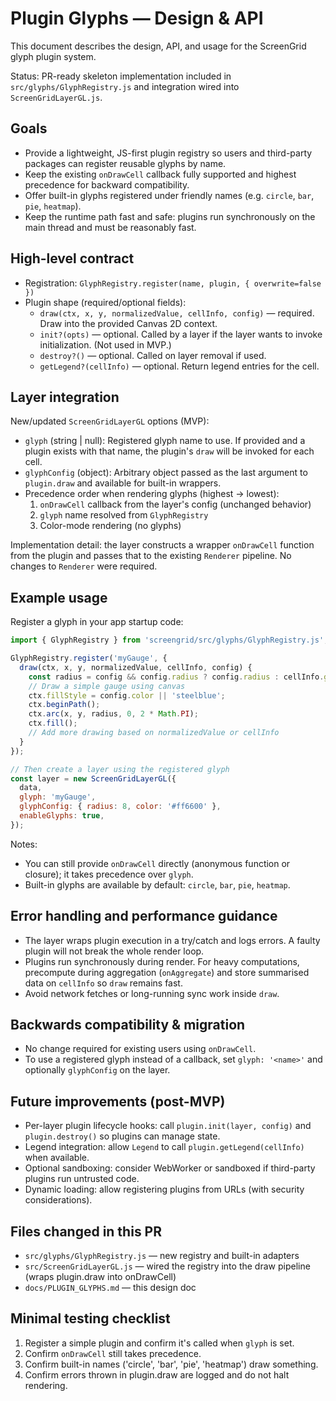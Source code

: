 # Plugin Glyphs — Design & API

This document describes the design, API, and usage for the ScreenGrid glyph plugin system.

Status: PR-ready skeleton implementation included in `src/glyphs/GlyphRegistry.js` and integration wired into `ScreenGridLayerGL.js`.

## Goals

- Provide a lightweight, JS-first plugin registry so users and third-party packages can register reusable glyphs by name.
- Keep the existing `onDrawCell` callback fully supported and highest precedence for backward compatibility.
- Offer built-in glyphs registered under friendly names (e.g. `circle`, `bar`, `pie`, `heatmap`).
- Keep the runtime path fast and safe: plugins run synchronously on the main thread and must be reasonably fast.

## High-level contract

- Registration: `GlyphRegistry.register(name, plugin, { overwrite=false })`
- Plugin shape (required/optional fields):
  - `draw(ctx, x, y, normalizedValue, cellInfo, config)` — required. Draw into the provided Canvas 2D context.
  - `init?(opts)` — optional. Called by a layer if the layer wants to invoke initialization. (Not used in MVP.)
  - `destroy?()` — optional. Called on layer removal if used.
  - `getLegend?(cellInfo)` — optional. Return legend entries for the cell.

## Layer integration

New/updated `ScreenGridLayerGL` options (MVP):

- `glyph` (string | null): Registered glyph name to use. If provided and a plugin exists with that name, the plugin's `draw` will be invoked for each cell.
- `glyphConfig` (object): Arbitrary object passed as the last argument to `plugin.draw` and available for built-in wrappers.
- Precedence order when rendering glyphs (highest -> lowest):
  1. `onDrawCell` callback from the layer's config (unchanged behavior)
  2. `glyph` name resolved from `GlyphRegistry`
  3. Color-mode rendering (no glyphs)

Implementation detail: the layer constructs a wrapper `onDrawCell` function from the plugin and passes that to the existing `Renderer` pipeline. No changes to `Renderer` were required.

## Example usage

Register a glyph in your app startup code:

```javascript
import { GlyphRegistry } from 'screengrid/src/glyphs/GlyphRegistry.js';

GlyphRegistry.register('myGauge', {
  draw(ctx, x, y, normalizedValue, cellInfo, config) {
    const radius = config && config.radius ? config.radius : cellInfo.glyphRadius;
    // Draw a simple gauge using canvas
    ctx.fillStyle = config.color || 'steelblue';
    ctx.beginPath();
    ctx.arc(x, y, radius, 0, 2 * Math.PI);
    ctx.fill();
    // Add more drawing based on normalizedValue or cellInfo
  }
});

// Then create a layer using the registered glyph
const layer = new ScreenGridLayerGL({
  data,
  glyph: 'myGauge',
  glyphConfig: { radius: 8, color: '#ff6600' },
  enableGlyphs: true,
});
```

Notes:

- You can still provide `onDrawCell` directly (anonymous function or closure); it takes precedence over `glyph`.
- Built-in glyphs are available by default: `circle`, `bar`, `pie`, `heatmap`.

## Error handling and performance guidance

- The layer wraps plugin execution in a try/catch and logs errors. A faulty plugin will not break the whole render loop.
- Plugins run synchronously during render. For heavy computations, precompute during aggregation (`onAggregate`) and store summarised data on `cellInfo` so `draw` remains fast.
- Avoid network fetches or long-running sync work inside `draw`.

## Backwards compatibility & migration

- No change required for existing users using `onDrawCell`.
- To use a registered glyph instead of a callback, set `glyph: '<name>'` and optionally `glyphConfig` on the layer.

## Future improvements (post-MVP)

- Per-layer plugin lifecycle hooks: call `plugin.init(layer, config)` and `plugin.destroy()` so plugins can manage state.
- Legend integration: allow `Legend` to call `plugin.getLegend(cellInfo)` when available.
- Optional sandboxing: consider WebWorker or sandboxed if third-party plugins run untrusted code.
- Dynamic loading: allow registering plugins from URLs (with security considerations).

## Files changed in this PR

- `src/glyphs/GlyphRegistry.js` — new registry and built-in adapters
- `src/ScreenGridLayerGL.js` — wired the registry into the draw pipeline (wraps plugin.draw into onDrawCell)
- `docs/PLUGIN_GLYPHS.md` — this design doc

## Minimal testing checklist

1. Register a simple plugin and confirm it's called when `glyph` is set.
2. Confirm `onDrawCell` still takes precedence.
3. Confirm built-in names ('circle', 'bar', 'pie', 'heatmap') draw something.
4. Confirm errors thrown in plugin.draw are logged and do not halt rendering.
